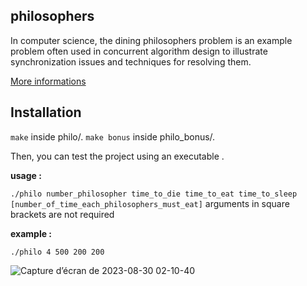 ## philosophers

In computer science, the dining philosophers problem is an example problem often used in concurrent algorithm design to illustrate synchronization issues and techniques for resolving them.

[More informations](https://en.wikipedia.org/wiki/Dining_philosophers_problem)

## Installation

`make` inside philo/.
`make bonus` inside philo_bonus/.

Then, you can test the project using an executable .

__usage :__

`./philo number_philosopher time_to_die time_to_eat time_to_sleep [number_of_time_each_philosophers_must_eat]`
arguments in square brackets are not required

__example :__

`./philo 4 500 200 200`

![Capture d’écran de 2023-08-30 02-10-40](https://github.com/bperraud/philosophers/assets/93911934/bcbdff20-8e6f-47a9-8754-c58eccb0b465)
